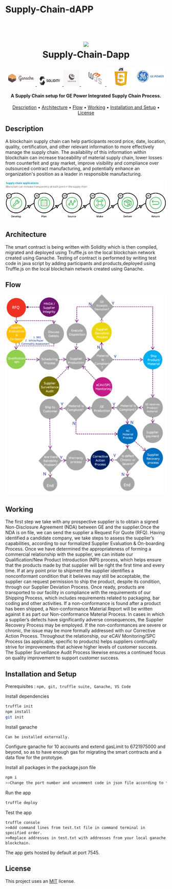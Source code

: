 # Supply-Chain-dAPP
<h1 align="center">
  <br>
  <a><img src="https://github.com/rishav4101/eth-supplychain-dapp/blob/main/images/logo.png" width="200"></a>
  <br>  
  Supply-Chain-Dapp
  <br>
</h1>

<p align="center">
  
  <a href="https://github.com/trufflesuite/ganache-cli">
    <img src="Images/ganache.png" width="90">
  </a>
  <a href="https://soliditylang.org/">
    <img src="Images/solidity.jfif" width="80">       
  </a>
  <a href="https://www.trufflesuite.com/">
    <img src="Images/truffle-share.png" width="50">
  </a>
   &nbsp;&nbsp;&nbsp;
  <a href="https://www.npmjs.com/package/web3">
    <img src="Images/web.jfif" width="60">
  </a>
  <a>
    <img src="Images/JavaScript-Logo.png" width="90">
  </a>
  <a>
    <img src="Images/ge.png" width="90">
  </a>
</p>

<h4 align="center">A Supply Chain setup for GE Power Integrated Supply Chain Process.</h4>

<p align="center">
  <a href="#description">Description</a> •
  <a href="#architecture">Architecture</a> •
  <a href="#flow">Flow</a> •
  <a href="#working">Working</a> •
  <a href="#installation-and-setup">Installation and Setup</a> •
  <a href="#license">License</a>
</p>

## Description
A blockchain supply chain can help participants record price, date, location, quality, certification, and other relevant information to more effectively manage the supply chain. The availability of this information within blockchain can increase traceability of material supply chain, lower losses from counterfeit and gray market, improve visibility and compliance over outsourced contract manufacturing, and potentially enhance an organization's position as a leader in responsible manufacturing.
<p align="centre">  
    <img src="Images/descr.png?raw=true" >  
</p>

## Architecture
The smart contract is being written with Solidity which is then compiled, migrated and deployed using Truffle.js on the local blockchain network created using Ganache. Testing of contract is performed by writing test code in java script by adding participants and products,deployed using Truffle.js on the local blockchain network created using Ganache. 

## Flow
<p align="centre">  
    <img src="Images/workflow.png" width="1000">  
</p>

## Working
<p>
  The first step we take with any prospective supplier is to obtain a signed Non-Disclosure Agreement (NDA) between GE and the supplier.Once the NDA is on file, we can send the supplier a Request For Quote (RFQ). Having identified a candidate company, we take steps to assess the supplier’s capabilities, according to our formalized Supplier Evaluation & On-boarding Process. Once we have determined the appropriateness of forming a commercial relationship with the supplier, we can initiate our Qualification/New Product Introduction (NPI) process, which helps ensure that the products made by that supplier will be right the first time and every time. If at any point prior to shipment the supplier identifies a nonconformant condition that it believes may still be acceptable, the supplier can request permission to ship the product, despite its condition, through our Supplier Deviation Process. Once ready, products are transported to our facility in compliance with the requirements of our Shipping Process, which includes requirements related to packaging, bar coding and other activities. If a non-conformance is found after a product has been shipped, a Non-conformance Material Report will be written against it as part our Non-conformance Material Process. In cases in which a supplier’s defects have significantly adverse consequences, the Supplier Recovery Process may be employed. If the non-conformances are severe or chronic, the issue may be more formally addressed with our Corrective Action Process. Throughout the relationship, our eCAV Monitoring/SPC Process (as applicable, specific to products) helps suppliers continually strive for improvements that achieve higher levels of customer success. The Supplier Surveillance Audit Process likewise ensures a continued focus on quality improvement to support customer success.
</p>


## Installation and Setup
Prerequisites : `npm, git, truffle suite, Ganache, VS Code`


Install dependencies
```Bash
truffle init
npm install
git init
```
Install ganache
```Bash
Can be installed externally.
```
Configure ganache for 10 accounts and extend gasLimit to 6721975000 and beyond, so as to have enough gas for migrating the smart contracts and a data flow for the prototype.  

Install all packages in the package.json file
```Bash
npm i
>>Change the port number and uncomment code in json file according to testnet in this case ganache.
```

Run the app
```Bash
truffle deploy
```
Test the app
```
truffle console
>>Add command lines from test.txt file in command terminal in specified order.
>>Replace addresses in test.txt with addresses from your local ganache blockchain.
```
The app gets hosted by default at port 7545.



## License
This project uses an [MIT](https://opensource.org/licenses/MIT) license.
